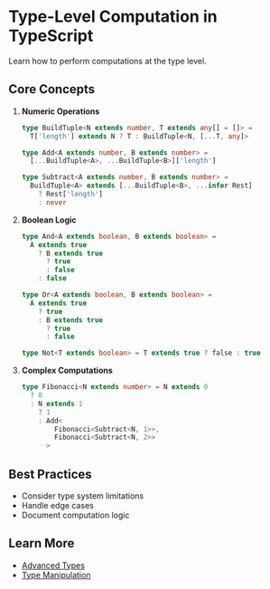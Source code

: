 # Type-Level Computation in TypeScript

Learn how to perform computations at the type level.

## Core Concepts

1. **Numeric Operations**
   ```typescript
   type BuildTuple<N extends number, T extends any[] = []> =
     T['length'] extends N ? T : BuildTuple<N, [...T, any]>

   type Add<A extends number, B extends number> =
     [...BuildTuple<A>, ...BuildTuple<B>]['length']

   type Subtract<A extends number, B extends number> =
     BuildTuple<A> extends [...BuildTuple<B>, ...infer Rest]
       ? Rest['length']
       : never
   ```

2. **Boolean Logic**
   ```typescript
   type And<A extends boolean, B extends boolean> =
     A extends true
       ? B extends true
         ? true
         : false
       : false

   type Or<A extends boolean, B extends boolean> =
     A extends true
       ? true
       : B extends true
         ? true
         : false

   type Not<T extends boolean> = T extends true ? false : true
   ```

3. **Complex Computations**
   ```typescript
   type Fibonacci<N extends number> = N extends 0
     ? 0
     : N extends 1
       ? 1
       : Add<
           Fibonacci<Subtract<N, 1>>,
           Fibonacci<Subtract<N, 2>>
         >
   ```

## Best Practices
- Consider type system limitations
- Handle edge cases
- Document computation logic

## Learn More
- [Advanced Types](https://www.typescriptlang.org/docs/handbook/advanced-types.html)
- [Type Manipulation](https://www.typescriptlang.org/docs/handbook/2/types-from-types.html)